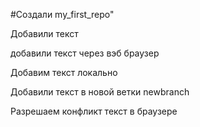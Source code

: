 #Создали my_first_repo" 

Добавили текст

добавили текст через вэб браузер

Добавим текст локально

Добавили текст в новой ветки newbranch

Разрешаем конфликт текст в браузере
